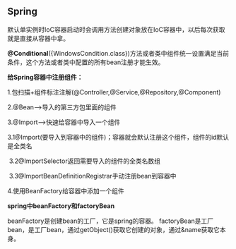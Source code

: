 ## Spring

默认单实例时IoC容器启动时会调用方法创建对象放在IoC容器中，以后每次获取就是直接从容器中拿。

**@Conditional**({WindowsCondition.class})方法或者类中组件统一设置满足当前条件，这个方法或者类中配置的所有bean注册才能生效。

**给Spring容器中注册组件：**

1.包扫描+组件标注注解(@Controller,@Service,@Repository,@Component)

2.@Bean-->导入的第三方包里面的组件

3.@Import-->快速给容器中导入一个组件

​	3.1@Import(要导入到容器中的组件)；容器就会默认注册这个组件，组件的id默认是全类名

​	3.2@ImportSelector返回需要导入的组件的全类名数组

​	3.3@ImportBeanDefinitionRegistrar手动注册bean到容器中

4.使用BeanFactory给容器中添加一个组件


**spring中beanFactory和factoryBean**

beanFactory是创建bean的工厂，它是spring的容器。
factoryBean是工厂bean，是工厂bean，通过getObject()获取它创建的对象，通过&name获取它本身。

